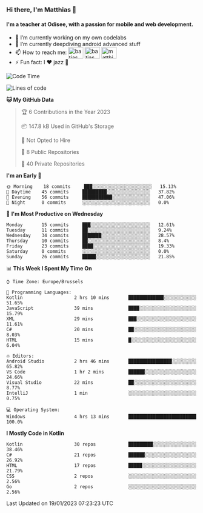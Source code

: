 ### Hi there, I'm Matthias 👋

#### I'm a teacher at Odisee, with a passion for mobile and web development.

- 🔭 I’m currently working on my own codelabs
- 🌱 I’m currently deepdiving android advanced stuff
- 📫 How to reach me: <a href="https://dev.to/batjas" target="_blank"><img align="center" src="https://raw.githubusercontent.com/rahuldkjain/github-profile-readme-generator/master/src/images/icons/Social/devto.svg" alt="batjas" height="30" width="40" /></a>
<a href="https://twitter.com/batjas" target="_blank"><img align="center" src="https://raw.githubusercontent.com/rahuldkjain/github-profile-readme-generator/master/src/images/icons/Social/twitter.svg" alt="batjas" height="30" width="40" /></a>
<a href="https://linkedin.com/in/matthiasdruwé" target="_blank"><img align="center" src="https://raw.githubusercontent.com/rahuldkjain/github-profile-readme-generator/master/src/images/icons/Social/linked-in-alt.svg" alt="matthiasdruwé" height="30" width="40" /></a>
- ⚡ Fun fact: I ❤ jazz 🎷


<!--START_SECTION:waka-->
![Code Time](http://img.shields.io/badge/Code%20Time-630%20hrs%2042%20mins-blue)

![Lines of code](https://img.shields.io/badge/From%20Hello%20World%20I%27ve%20Written-220%20Thousand%20lines%20of%20code-blue)

**🐱 My GitHub Data** 

> 🏆 6 Contributions in the Year 2023
 > 
> 📦 147.8 kB Used in GitHub's Storage 
 > 
> 🚫 Not Opted to Hire
 > 
> 📜 8 Public Repositories 
 > 
> 🔑 40 Private Repositories  
 > 
**I'm an Early 🐤** 

```text
🌞 Morning    18 commits     ███░░░░░░░░░░░░░░░░░░░░░░   15.13% 
🌆 Daytime    45 commits     █████████░░░░░░░░░░░░░░░░   37.82% 
🌃 Evening    56 commits     ███████████░░░░░░░░░░░░░░   47.06% 
🌙 Night      0 commits      ░░░░░░░░░░░░░░░░░░░░░░░░░   0.0%

```
📅 **I'm Most Productive on Wednesday** 

```text
Monday       15 commits     ███░░░░░░░░░░░░░░░░░░░░░░   12.61% 
Tuesday      11 commits     ██░░░░░░░░░░░░░░░░░░░░░░░   9.24% 
Wednesday    34 commits     ███████░░░░░░░░░░░░░░░░░░   28.57% 
Thursday     10 commits     ██░░░░░░░░░░░░░░░░░░░░░░░   8.4% 
Friday       23 commits     ████░░░░░░░░░░░░░░░░░░░░░   19.33% 
Saturday     0 commits      ░░░░░░░░░░░░░░░░░░░░░░░░░   0.0% 
Sunday       26 commits     █████░░░░░░░░░░░░░░░░░░░░   21.85%

```


📊 **This Week I Spent My Time On** 

```text
⌚︎ Time Zone: Europe/Brussels

💬 Programming Languages: 
Kotlin                   2 hrs 10 mins       █████████████░░░░░░░░░░░░   51.65% 
JavaScript               39 mins             ████░░░░░░░░░░░░░░░░░░░░░   15.79% 
XML                      29 mins             ███░░░░░░░░░░░░░░░░░░░░░░   11.61% 
C#                       20 mins             ██░░░░░░░░░░░░░░░░░░░░░░░   8.03% 
HTML                     15 mins             █░░░░░░░░░░░░░░░░░░░░░░░░   6.04%

🔥 Editors: 
Android Studio           2 hrs 46 mins       ████████████████░░░░░░░░░   65.82% 
VS Code                  1 hr 2 mins         ██████░░░░░░░░░░░░░░░░░░░   24.66% 
Visual Studio            22 mins             ██░░░░░░░░░░░░░░░░░░░░░░░   8.77% 
IntelliJ                 1 min               ░░░░░░░░░░░░░░░░░░░░░░░░░   0.75%

💻 Operating System: 
Windows                  4 hrs 13 mins       █████████████████████████   100.0%

```

**I Mostly Code in Kotlin** 

```text
Kotlin                   30 repos            █████████░░░░░░░░░░░░░░░░   38.46% 
C#                       21 repos            ██████░░░░░░░░░░░░░░░░░░░   26.92% 
HTML                     17 repos            █████░░░░░░░░░░░░░░░░░░░░   21.79% 
CSS                      2 repos             ░░░░░░░░░░░░░░░░░░░░░░░░░   2.56% 
Go                       2 repos             ░░░░░░░░░░░░░░░░░░░░░░░░░   2.56%

```



 Last Updated on 19/01/2023 07:23:23 UTC
<!--END_SECTION:waka-->
